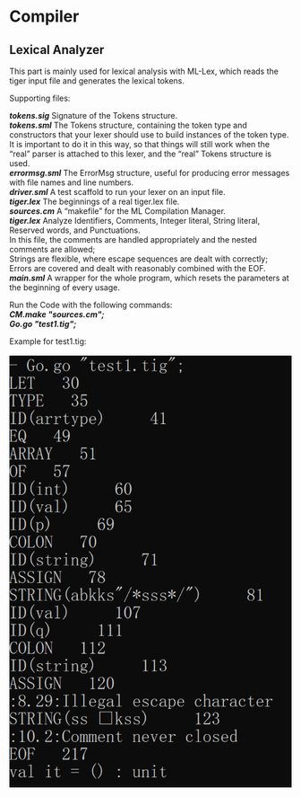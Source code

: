 # Compiler

## Lexical Analyzer

This part is mainly used for lexical analysis with ML-Lex, which reads the tiger input file and generates the lexical tokens.

Supporting files:

***tokens.sig*** Signature of the Tokens structure.<br />
***tokens.sml*** The Tokens structure, containing the token type and constructors that your lexer should use to build instances of the token type. It is important to do it in this way, so that things will still work when the “real” parser is attached to this lexer, and the “real” Tokens structure is used.<br />
***errormsg.sml*** The ErrorMsg structure, useful for producing error messages with file names and line numbers.<br />
***driver.sml*** A test scaffold to run your lexer on an input file. <br />
***tiger.lex*** The beginnings of a real tiger.lex file. <br />
***sources.cm*** A “makefile” for the ML Compilation Manager.<br />
***tiger.lex*** Analyze Identifiers, Comments, Integer literal, String literal, Reserved words, and Punctuations.<br /> In this file, the comments are handled appropriately and the nested comments are allowed;<br />Strings are flexible, where escape sequences are dealt with correctly;<br />Errors are covered and dealt with reasonably combined with the EOF.<br />
***main.sml*** A wrapper for the whole program, which resets the parameters at the beginning of every usage.<br />

Run the Code with the following commands:<br />
***CM.make "sources.cm";*** <br />
***Go.go "test1.tig";*** <br />

Example for test1.tig:<br /><br />
![alt text](https://github.com/HanxinHua/Compiler/blob/lexing/test.png)
